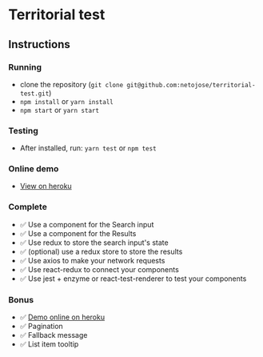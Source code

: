 # Territorial test

## Instructions

### Running
- clone the repository (`git clone git@github.com:netojose/territorial-test.git`)
- `npm install` or `yarn install`
- `npm start` or `yarn start`

### Testing
- After installed, run: `yarn test` or `npm test`

### Online demo
- [View on heroku](https://territorial-test.herokuapp.com/)

### Complete
- :white_check_mark: Use a component for the Search input
- :white_check_mark: Use a component for the Results
- :white_check_mark: Use redux to store the search input's state
- :white_check_mark: (optional) use a redux store to store the results
- :white_check_mark: Use axios to make your network requests
- :white_check_mark: Use react-redux to connect your components
- :white_check_mark: Use jest + enzyme or react-test-renderer to test your components

### Bonus
- :white_check_mark: [Demo online on heroku](https://territorial-test.herokuapp.com/)
- :white_check_mark: Pagination
- :white_check_mark: Fallback message
- :white_check_mark: List item tooltip
